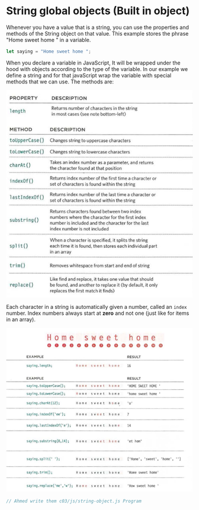 # String global objects (Built in object)

Whenever you have a value that is a string, you can use the properties and methods of the String object on that value. This example stores the phrase "Home sweet home " in a variable.

```js
let saying = "Home sweet home ";
```

When you declare a variable in JavaScript, It will be wrapped under the hood with objects according to the type of the variable. In our example we define a string and for that javaScript wrap the variable with special methods that we can use. The methods are:

![string object](./stringobject.png)

Each character in a string is automatically given a number, called an `index` number. Index numbers always start at **zero** and not one (just like for items in an array).

![String methods](./stringexample.png)

```js
// Ahmed write them c03/js/string-object.js Program
```
